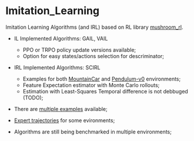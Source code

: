 # Imitation_Learning
Imitation Learning Algorithms (and IRL) based on RL library [mushroom_rl](https://github.com/MushroomRL/mushroom-rl).

- IL Implemented Algorithms: GAIL, VAIL 
    - PPO or TRPO policy update versions available;
    - Option for easy states/actions selection for descriminator;
    
- IRL Implemented Algorithms: SCIRL
    - Examples for both [MountainCar](examples/irl/scirl_mountain_car.py) and [Pendulum-v0](examples/irl/scirl_pendulum.py) environments;
    - Feature Expectation estimator with Monte Carlo rollouts;
    - Estimation with Least-Squares Temporal difference is not debbuged (TODO);

- There are [multiple examples](https://github.com/ManuelPalermo/mushroom_rl_imitation/tree/master/examples) available;
- [Expert trajectories](https://github.com/ManuelPalermo/mushroom_rl_imitation/tree/master/examples/expert_data) for some evironments;
- Algorithms are still being benchmarked in multiple environments;
